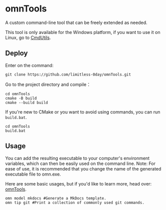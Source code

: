 # omnTools

A custom command-line tool that can be freely extended as needed.

This tool is only available for the Windows platform, if you want to use it on Linux, go to [CmdUtils](https://github.com/lmliheng/CmdUtils).

## Deploy

Enter on the command:

```shell
git clone https://github.com/limitless-0day/omnTools.git
```

Go to the project directory and compile：

```shell
cd omnTools
cmake -B build
cmake --build build
```

If you're new to CMake or you want to avoid using commands, you can run `build.bat`.

```shell
cd omnTools
build.bat
```

## Usage

You can add the resulting executable to your computer's environment variables, which can then be easily used on the command line. Note: For ease of use, it is recommended that you change the name of the generated executable file to omn.exe.

Here are some basic usages, but if you'd like to learn more, head over: [omnTools](https://omn.agsn.site).

```shell
omn model mkdocs #Generate a MkDocs template.
omn tip git #Print a collection of commonly used git commands.
```
